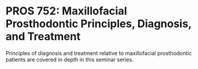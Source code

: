# PROS 752: Maxillofacial Prosthodontic Principles, Diagnosis, and Treatment

Principles of diagnosis and treatment relative to maxillofacial prosthodontic patients are covered in depth in this seminar series.